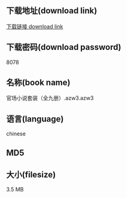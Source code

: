 ## 下载地址(download link)
[下载链接 download link](https://tutu365.netlify.app/?s=%E5%AE%98%E5%9C%BA%E5%B0%8F%E8%AF%B4%E5%A5%97%E8%A3%85%EF%BC%88%E5%85%A8%E4%B9%9D%E5%86%8C%EF%BC%89.azw3)

## 下载密码(download password)
8078

## 名称(book name)
官场小说套装（全九册）.azw3.azw3

## 语言(language)
chinese

## MD5


## 大小(filesize)
3.5 MB
